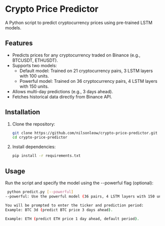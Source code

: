 # Crypto Price Predictor

A Python script to predict cryptocurrency prices using pre-trained LSTM models.

## Features
- Predicts prices for any cryptocurrency traded on Binance (e.g., BTCUSDT, ETHUSDT).
- Supports two models:
  - Default model: Trained on 21 cryptocurrency pairs, 3 LSTM layers with 100 units.
  - Powerful model: Trained on 36 cryptocurrency pairs, 4 LSTM layers with 150 units.
- Allows multi-day predictions (e.g., 3 days ahead).
- Fetches historical data directly from Binance API.

## Installation

1. Clone the repository:
   ```bash
   git clone https://github.com/nilsonleow/crypto-price-predictor.git
   cd crypto-price-predictor
2. Install dependencies:
   ```bash
   pip install -r requirements.txt

## Usage
Run the script and specify the model using the --powerful flag (optional):
   ```bash
    python predict.py [--powerful]
--powerful: Use the powerful model (36 pairs, 4 LSTM layers with 150 units). If not specified, the default model (21 pairs, 3 LSTM layers with 100 units) is used.

You will be prompted to enter the ticker and prediction period:
Example: BTC 3d (predict BTC price 3 days ahead).

Example: ETH (predict ETH price 1 day ahead, default period).

